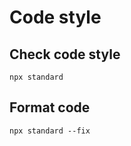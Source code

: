 # Code style

## Check code style

```
npx standard
```

## Format code

```
npx standard --fix
```
